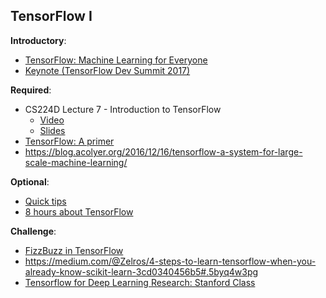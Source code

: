 TensorFlow I
----

__Introductory__:

- [TensorFlow: Machine Learning for Everyone](https://www.youtube.com/watch?v=mWl45NkFBOc&list=PLOU2XLYxmsIKGc_NBoIhTn2Qhraji53cv&index=1)
- [Keynote (TensorFlow Dev Summit 2017)](https://www.youtube.com/watch?v=4n1AHvDvVvw&list=PLOU2XLYxmsIKGc_NBoIhTn2Qhraji53cv&index=2)

__Required__:

- CS224D Lecture 7 - Introduction to TensorFlow 
    + [Video](https://www.youtube.com/watch?v=l6K-MFgIEjc)
    + [Slides](https://cs224d.stanford.edu/lectures/CS224d-Lecture7.pdf)
- [TensorFlow: A primer](https://blog.metaflow.fr/tensorflow-a-primer-4b3fa0978be3#.664ffb577)
- https://blog.acolyer.org/2016/12/16/tensorflow-a-system-for-large-scale-machine-learning/

__Optional__:

- [Quick tips](http://www.deeplearningweekly.com/blog/tensorflow-quick-tips)
- [8 hours about TensorFlow](https://www.youtube.com/watch?v=LqLyrl-agOw)

__Challenge__:

- [FizzBuzz in TensorFlow](http://joelgrus.com/2016/05/23/fizz-buzz-in-tensorflow/)
- https://medium.com/@Zelros/4-steps-to-learn-tensorflow-when-you-already-know-scikit-learn-3cd0340456b5#.5byq4w3pg
- [Tensorflow for Deep Learning Research: Stanford Class](http://web.stanford.edu/class/cs20si/syllabus.html)
